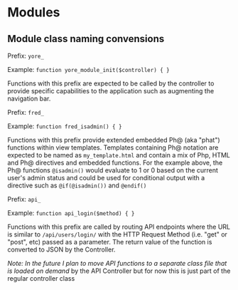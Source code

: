 # Modules

## Module class naming convensions

Prefix: `yore_`

Example: `function yore_module_init($controller) { }`

Functions with this prefix are expected to be called by the controller to provide specific 
capabilities to the application such as augmenting the navigation bar.

Prefix: `fred_`

Example: `function fred_isadmin() { }`

Functions with this prefix provide extended embedded Ph@ (aka "phat") functions within view
templates.  Templates containing Ph@ notation are expected to be named as `my_template.html`
and contain a mix of Php, HTML and Ph@ directives and embedded functions. For the example above,
the Ph@ functions `@isadmin()` would evaluate to 1 or 0 based on the current user's admin status
and could be used for conditional output with a directive such as `@if(@isadmin())` and `@endif()`

Prefix: `api_`

Example: `function api_login($method) { }`

Functions with this prefix are called by routing API endpoints where the URL is similar to
`/api/users/login/` with the HTTP Request Method (i.e. "get" or "post", etc) passed as a 
parameter. The return value of the function is converted to JSON by the Controller.

_Note: In the future I plan to move API functions to a separate class file that is loaded on
demand_ by the API Controller but for now this is just part of the regular controller class


